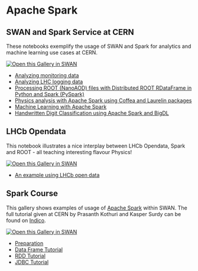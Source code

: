 # Apache Spark

## SWAN and Spark Service at CERN

These notebooks exemplify the usage of SWAN and Spark for analytics and machine learning use cases at CERN.

[<img class="open_in_swan" data-path="apache_spark1" data-name="SWAN: Spark connector and monitor" alt="Open this Gallery in SWAN" src="https://swanserver.web.cern.ch/swanserver/images/badge_swan_white_150.png">][gallery_url1]

* [Analyzing monitoring data](apache_spark1/analytix-hostmetrics-example.ipynb)
* [Analyzing LHC logging data](apache_spark1/NXCals-example.ipynb)
* [Processing ROOT (NanoAOD) files with Distributed ROOT RDataFrame in Python and Spark (PySpark)](apache_spark1/NanoAODDimuonAnalysis-PyRDF-Spark.ipynb)
* [Physics analysis with Apache Spark using Coffea and Laurelin packages](apache_spark1/spark-laurelin.ipynb)
* [Machine Learning with Apache Spark](apache_spark1/ML_Spark_MLlib.ipynb)
* [Handwritten Digit Classification using Apache Spark and BigDL](apache_spark1/ML-ApacheSpark-BigDL.ipynb)

## LHCb Opendata

This notebook illustrates a nice interplay between LHCb Opendata, Spark and ROOT - all teaching interesting flavour Physics!

[<img class="open_in_swan" data-path="basic" data-name="Basic Examples (including LHCb Opendata)" alt="Open this Gallery in SWAN" src="https://swanserver.web.cern.ch/swanserver/images/badge_swan_white_150.png">][gallery_url2]

* [An example using LHCb open data](basic/notebooks/LHCb_OpenData_Spark.ipynb)

## Spark Course

This gallery shows examples of usage of [Apache Spark][spark] within SWAN. The full tutorial given at CERN by Prasanth Kothuri and Kasper Surdy can be found on [Indico][event].

[<img class="open_in_swan" data-path="apache_spark2" data-name="Spark course/Hadoop tutorials" alt="Open this Gallery in SWAN" src="https://swanserver.web.cern.ch/swanserver/images/badge_swan_white_150.png">][gallery_url3]

* [Preparation](apache_spark2/3_spark/Preparation.ipynb)
* [Data Frame Tutorial](apache_spark2/3_spark/Tutorial_DataFrame_Final.ipynb)
* [RDD Tutorial](apache_spark2/3_spark/Tutorial_RDD_Final.ipynb)
* [JDBC Tutorial](apache_spark2/3_spark/Tutorial_JDBC_Final.ipynb)

[spark]: http://spark.apache.org/
[event]: https://indico.cern.ch/event/546002/
[gallery_url1]:https://cern.ch/swanserver/cgi-bin/go/?projurl=https://github.com/prasanthkothuri/swan-spark-notebooks.git
[gallery_url2]:https://cern.ch/swanserver/cgi-bin/go/?projurl=https://github.com/dpiparo/swanExamples.git
[gallery_url3]:https://cern.ch/swanserver/cgi-bin/go/?projurl=https://github.com/prasanthkothuri/hadoop-tutorials-2016.git
